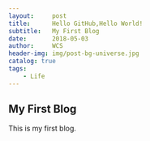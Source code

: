 ```yaml
---
layout:     post
title:      Hello GitHub,Hello World!
subtitle:   My First Blog
date:       2018-05-03
author:     WCS
header-img: img/post-bg-universe.jpg
catalog: true
tags:
    - Life
---
```



## My First Blog
This is my first blog.


